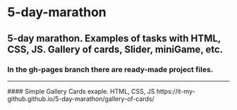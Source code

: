 # 5-day-marathon
## 5-day marathon. Examples of tasks with HTML, CSS, JS. Gallery of cards, Slider, miniGame, etc.
###  In the gh-pages branch there are ready-made project files.
<hr/>
#### Simple Gallery Cards exaple. HTML, CSS, JS
https://it-my-github.github.io/5-day-marathon/gallery-of-cards/
